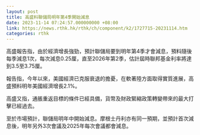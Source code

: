 ```yaml
---
layout: post
title: 高盛料聯儲局明年第4季開始減息
date: 2023-11-14 07:24:57.000000000 +08:00
link: https://news.rthk.hk/rthk/ch/component/k2/1727715-20231114.htm
categories: rthk
---
```


高盛報告指，由於經濟增長強勁，預計聯儲局要到明年第4季才會減息，預料隨後每季減息1次，每次減息0.25厘，直至2026年第2季，估計屆時聯邦基金利率將達到3.5至3.75厘。

報告指，今年以來，美國經濟已克服衰退的擔憂，在軟著陸方面取得實質進展，高盛預料明年美國經濟增長2.1%。

高盛又指，通脹重返目標的條件已經具備，貨幣及財政緊縮政策轉變帶來的最大打擊已經過去。

至於市場預計，聯儲局明年中開始減息。摩根士丹利亦有同一預期，並預計首次減息後，明年另外3次會議及2025年每次會議都會減息。
